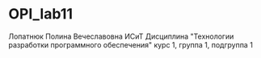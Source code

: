 # OPI_lab11
Лопатнюк
Полина
Вечеславовна
ИСиТ
Дисциплина "Технологии разработки программного обеспечения"
курс 1, группа 1, подгруппа 1
